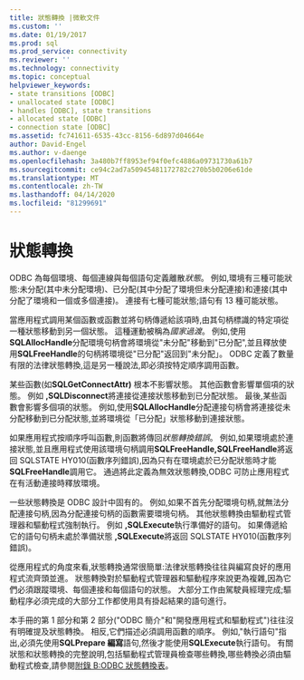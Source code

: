 ```yaml
---
title: 狀態轉換 |微軟文件
ms.custom: ''
ms.date: 01/19/2017
ms.prod: sql
ms.prod_service: connectivity
ms.reviewer: ''
ms.technology: connectivity
ms.topic: conceptual
helpviewer_keywords:
- state transitions [ODBC]
- unallocated state [ODBC]
- handles [ODBC], state transitions
- allocated state [ODBC]
- connection state [ODBC]
ms.assetid: fc741611-6535-43cc-8156-6d897d04664e
author: David-Engel
ms.author: v-daenge
ms.openlocfilehash: 3a480b7ff8953ef94f0efc4886a09731730a61b7
ms.sourcegitcommit: ce94c2ad7a50945481172782c270b5b0206e61de
ms.translationtype: MT
ms.contentlocale: zh-TW
ms.lasthandoff: 04/14/2020
ms.locfileid: "81299691"
---
```

# <a name="state-transitions"></a>狀態轉換
ODBC 為每個環境、每個連線與每個語句定義離散*狀態*。 例如,環境有三種可能狀態:未分配(其中未分配環境)、已分配(其中分配了環境但未分配連接)和連接(其中分配了環境和一個或多個連接)。 連接有七種可能狀態;語句有 13 種可能狀態。  
  
 當應用程式調用某個函數或函數並將句柄傳遞給該項時,由其句柄標識的特定項從一種狀態移動到另一個狀態。 這種運動被稱為*國家過渡*。 例如,使用**SQLAllocHandle**分配環境句柄會將環境從"未分配"移動到"已分配",並且釋放使用**SQLFreeHandle**的句柄將環境從"已分配"返回到"未分配」。 ODBC 定義了數量有限的法律狀態轉換,這是另一種說法,即必須按特定順序調用函數。  
  
 某些函數(如**SQLGetConnectAttr)** 根本不影響狀態。 其他函數會影響單個項的狀態。 例如 **,SQLDisconnect**將連接從連接狀態移動到已分配狀態。 最後,某些函數會影響多個項的狀態。 例如,使用**SQLAllocHandle**分配連接句柄會將連接從未分配移動到已分配狀態,並將環境從「已分配」狀態移動到連接狀態。  
  
 如果應用程式按順序呼叫函數,則函數將傳回*狀態轉換錯誤*。 例如,如果環境處於連接狀態,並且應用程式使用該環境句柄調用**SQLFreeHandle,SQLFreeHandle**將返回 SQLSTATE HY010(函數序列錯誤),因為只有在環境處於已分配狀態時才能**SQLFreeHandle**調用它。 通過將此定義為無效狀態轉換,ODBC 可防止應用程式在有活動連接時釋放環境。  
  
 一些狀態轉換是 ODBC 設計中固有的。 例如,如果不首先分配環境句柄,就無法分配連接句柄,因為分配連接句柄的函數需要環境句柄。 其他狀態轉換由驅動程式管理器和驅動程式強制執行。 例如 **,SQLExecute**執行準備好的語句。 如果傳遞給它的語句句柄未處於準備狀態 **,SQLExecute**將返回 SQLSTATE HY010(函數序列錯誤)。  
  
 從應用程式的角度來看,狀態轉換通常很簡單:法律狀態轉換往往與編寫良好的應用程式流齊頭並進。 狀態轉換對於驅動程式管理器和驅動程序來說更為複雜,因為它們必須跟蹤環境、每個連接和每個語句的狀態。 大部分工作由駕駛員經理完成;驅動程序必須完成的大部分工作都使用具有掛起結果的語句進行。  
  
 本手冊的第 1 部分和第 2 部分("ODBC 簡介"和"開發應用程式和驅動程式")往往沒有明確提及狀態轉換。 相反,它們描述必須調用函數的順序。 例如,"執行語句"指出,必須先使用**SQLPrepare 編寫**語句,然後才能使用**SQLExecute**執行語句。 有關狀態和狀態轉換的完整說明,包括驅動程式管理員檢查哪些轉換,哪些轉換必須由驅動程式檢查,請參閱[附錄 B:ODBC 狀態轉換表](../../../odbc/reference/appendixes/appendix-b-odbc-state-transition-tables.md)。
